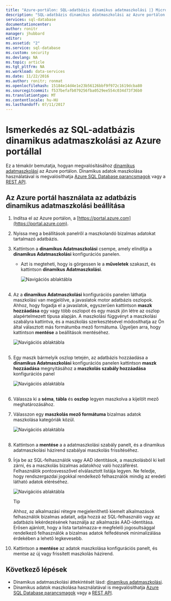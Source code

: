 ```yaml
---
title: "Azure-portálon: SQL-adatbázis dinamikus adatmaszkolási |} Microsoft Docs"
description: "SQL-adatbázis dinamikus adatmaszkolási az Azure portálon az első lépések"
services: sql-database
documentationcenter: 
author: ronitr
manager: jhubbard
editor: 
ms.assetid: "2"
ms.service: sql-database
ms.custom: security
ms.devlang: NA
ms.topic: article
ms.tgt_pltfrm: NA
ms.workload: data-services
ms.date: 11/22/2016
ms.author: ronitr; ronmat
ms.openlocfilehash: 15184e14d4e1e23b56126bbf9f972c1619dcba80
ms.sourcegitcommit: f537befafb079256fba0529ee554c034d73f36b0
ms.translationtype: MT
ms.contentlocale: hu-HU
ms.lasthandoff: 07/11/2017
---
```

# <a name="get-started-with-sql-database-dynamic-data-masking-with-the-azure-portal"></a>Ismerkedés az SQL-adatbázis dinamikus adatmaszkolási az Azure portállal

Ez a témakör bemutatja, hogyan megvalósításához [dinamikus adatmaszkolási](sql-database-dynamic-data-masking-get-started.md) az Azure portálon. Dinamikus adatok maszkolása használatával is megvalósíthatja [Azure SQL Database parancsmagok](https://msdn.microsoft.com/library/azure/mt574084.aspx) vagy a [REST API](https://msdn.microsoft.com/library/dn505719.aspx).


## <a name="set-up-dynamic-data-masking-for-your-database-using-the-azure-portal"></a>Az Azure portál használata az adatbázis dinamikus adatmaszkolási beállítása
1. Indítsa el az Azure portálon, a [https://portal.azure.com](https://portal.azure.com).
2. Nyissa meg a beállítások panelről a maszkolandó bizalmas adatokat tartalmazó adatbázis.
3. Kattintson a **dinamikus Adatmaszkolási** csempe, amely elindítja a **dinamikus Adatmaszkolási** konfigurációs panelen.
   
   * Azt is megteheti, hogy is görgessen le a **műveletek** szakaszt, és kattintson **dinamikus Adatmaszkolási**.
     
     ![Navigációs ablaktábla](./media/sql-database-dynamic-data-masking-get-started/4_ddm_settings_tile.png)<br/><br/>
4. Az a **dinamikus Adatmaszkolási** konfigurációs panelen láthatja maszkolási van megjelölve, a javaslatok motor adatbázis oszlopok. Ahhoz, hogy fogadja el a javaslatok, egyszerűen kattintson **maszk hozzáadása** egy vagy több oszlopot és egy maszk jön létre az oszlop alapértelmezett típusa alapján. A maszkolási függvényt a maszkolási szabályra kattintva, és a maszkolás szerkesztésével módosíthatja az Ön által választott más formátumba mező formátuma. Ügyeljen arra, hogy kattintson **mentése** a beállítások mentéséhez.
   
    ![Navigációs ablaktábla](./media/sql-database-dynamic-data-masking-get-started/5_ddm_recommendations.png)<br/><br/>
5. Egy maszk bármelyik oszlop tetején, az adatbázis hozzáadása a **dinamikus Adatmaszkolási** konfigurációs panelen kattintson **maszk hozzáadása** megnyitásához a **maszkolás szabály hozzáadása** konfigurációs panel
   
    ![Navigációs ablaktábla](./media/sql-database-dynamic-data-masking-get-started/6_ddm_add_mask.png)<br/><br/>
6. Válassza ki a **séma**, **tábla** és **oszlop** legyen maszkolva a kijelölt mező meghatározásához.
7. Válasszon egy **maszkolás mező formátuma** bizalmas adatok maszkolása kategóriák közül.
   
    ![Navigációs ablaktábla](./media/sql-database-dynamic-data-masking-get-started/7_ddm_mask_field_format.png)<br/><br/>        
8. Kattintson a **mentése** a a adatmaszkolási szabály panelt, és a dinamikus adatmaszkolási házirend szabályai maszkolás frissítéséhez.
9. Írja be az SQL-felhasználók vagy AAD identitások, a maszkolásból ki kell zárni, és a maszkolás bizalmas adatokhoz való hozzáférést. Felhasználók pontosvesszővel elválasztott listája legyen. Ne feledje, hogy rendszergazdai jogokkal rendelkező felhasználók mindig az eredeti látható adatok eléréséhez.
   
    ![Navigációs ablaktábla](./media/sql-database-dynamic-data-masking-get-started/8_ddm_excluded_users.png)
   
   > [!TIP]
   > Ahhoz, az alkalmazási rétegre megjeleníthető kiemelt alkalmazások felhasználók bizalmas adatait, adja hozzá az SQL-felhasználó vagy az adatbázis lekérdezésének használja az alkalmazás AAD-identitása. Erősen ajánlott, hogy a lista tartalmazza-e megfelelő jogosultsággal rendelkező felhasználók a bizalmas adatok felfedésnek minimalizálása érdekében a lehető legkevesebb.
   > 
   > 
10. Kattintson a **mentése** az adatok maszkolása konfigurációs panelt, és mentse az új vagy frissített maszkolás házirend.


## <a name="next-steps"></a>Következő lépések

* Dinamikus adatmaszkolási áttekintését lásd: [dinamikus adatmaszkolási](sql-database-dynamic-data-masking-get-started.md).
* Dinamikus adatok maszkolása használatával is megvalósíthatja [Azure SQL Database parancsmagok](https://msdn.microsoft.com/library/azure/mt574084.aspx) vagy a [REST API](https://msdn.microsoft.com/library/dn505719.aspx).